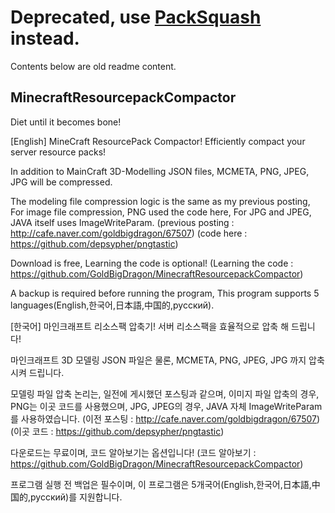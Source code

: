 # Deprecated, use [PackSquash](https://github.com/ComunidadAylas/PackSquash) instead.

Contents below are old readme content.

## MinecraftResourcepackCompactor
Diet until it becomes bone!

[English]
MineCraft ResourcePack Compactor!
Efficiently compact your server resource packs!

In addition to MainCraft 3D-Modelling JSON files,
MCMETA, PNG, JPEG, JPG will be compressed.

The modeling file compression logic is the same as my previous posting,
For image file compression, PNG used the code here,
For JPG and JPEG, JAVA itself uses ImageWriteParam.
(previous posting : http://cafe.naver.com/goldbigdragon/67507)
(code here : https://github.com/depsypher/pngtastic)

Download is free,
Learning the code is optional!
(Learning the code : https://github.com/GoldBigDragon/MinecraftResourcepackCompactor)

A backup is required before running the program,
This program supports 5 languages(English,한국어,日本語,中国的,русский).

[한국어]
마인크래프트 리소스팩 압축기!
서버 리소스팩을 효율적으로 압축 해 드립니다!

마인크래프트 3D 모델링 JSON 파일은 물론,
MCMETA, PNG, JPEG, JPG 까지 압축시켜 드립니다.

모델링 파일 압축 논리는, 일전에 게시했던 포스팅과 같으며,
이미지 파일 압축의 경우, PNG는 이곳 코드를 사용했으며,
JPG, JPEG의 경우, JAVA 자체 ImageWriteParam를 사용하였습니다.
(이전 포스팅 : http://cafe.naver.com/goldbigdragon/67507)
(이곳 코드 : https://github.com/depsypher/pngtastic)

다운로드는 무료이며,
코드 알아보기는 옵션입니다!
(코드 알아보기 : https://github.com/GoldBigDragon/MinecraftResourcepackCompactor)

프로그램 실행 전 백업은 필수이며,
이 프로그램은 5개국어(English,한국어,日本語,中国的,русский)를 지원합니다.
